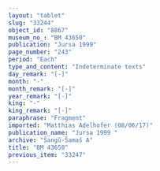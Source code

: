 ```yaml
---
layout: "tablet"
slug: "33244"
object_id: "8867"
museum_no_: "BM 43650"
publication: "Jursa 1999"
page_number: "243"
period: "Each"
type_and_content: "Indeterminate texts"
day_remark: "[-]"
month: "-"
month_remark: "[-]"
year_remark: "[-]"
king: "-"
king_remark: "[-]"
paraphrase: "Fragment"
imported: "Matthias Adelhofer (08/06/17)"
publication_name: "Jursa 1999 "
archive: "Šangû-Šamaš A"
title: "BM 43650"
previous_item: "33247"
---
```

